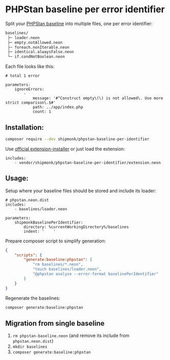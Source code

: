 # PHPStan baseline per error identifier

Split your [PHPStan baseline](https://phpstan.org/user-guide/baseline) into multiple files, one per error identifier:

```txt
baselines/
 ├─ loader.neon
 ├─ empty.notAllowed.neon
 ├─ foreach.nonIterable.neon
 ├─ identical.alwaysFalse.neon
 └─ if.condNotBoolean.neon
```

Each file looks like this:

```neon
# total 1 error

parameters:
	ignoreErrors:
		-
			message: '#^Construct empty\(\) is not allowed\. Use more strict comparison\.$#'
			path: ../app/index.php
			count: 1
```

## Installation:

```sh
composer require --dev shipmonk/phpstan-baseline-per-identifier
```

Use [official extension-installer](https://phpstan.org/user-guide/extension-library#installing-extensions) or just load the extension:

```neon
includes:
    - vendor/shipmonk/phpstan-baseline-per-identifier/extension.neon
```


## Usage:

Setup where your baseline files should be stored and include its loader:
```neon
# phpstan.neon.dist
includes:
    - baselines/loader.neon

parameters:
    shipmonkBaselinePerIdentifier:
        directory: %currentWorkingDirectory%/baselines
        indent: '    '
```

Prepare composer script to simplify generation:

```json
{
    "scripts": {
        "generate:baseline:phpstan": [
            "rm baselines/*.neon",
            "touch baselines/loader.neon",
            "@phpstan analyse --error-format baselinePerIdentifier"
        ]
    }
}
```

Regenerate the baselines:

```sh
composer generate:baseline:phpstan
```

## Migration from single baseline

1. `rm phpstan-baseline.neon` (and remove its include from `phpstan.neon.dist`)
2. `mkdir baselines`
3. `composer generate:baseline:phpstan`
